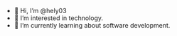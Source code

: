 - 👋 Hi, I’m @hely03
- 👀 I’m interested in technology.
- 🌱 I’m currently learning about software development.

<!---
hely03/hely03 is a ✨ special ✨ repository because its `README.md` (this file) appears on your GitHub profile.
You can click the Preview link to take a look at your changes.
--->

